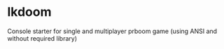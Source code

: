 # lkdoom
Console starter for single and multiplayer prboom game (using ANSI and without required library)
